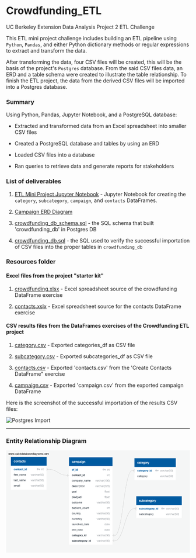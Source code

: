 # Crowdfunding_ETL
UC Berkeley Extension Data Analysis Project 2 ETL Challenge

This ETL mini project challenge includes building an ETL pipeline using `Python`, `Pandas`, and either Python dictionary methods or regular expressions to extract and transform the data. 

After transforming the data, four CSV files will be created, this will be the basis of the project's `Postgres` database. From the said CSV files data, an ERD and a table schema were created to illustrate the table relationship. To finish the ETL project, the data from the derived CSV files will be imported into a Postgres database.

### Summary

Using Python, Pandas, Jupyter Notebook, and a PostgreSQL database:

- Extracted and transformed data from an Excel spreadsheet into smaller CSV files

- Created a PostgreSQL database and tables by using an ERD

- Loaded CSV files into a database

- Ran queries to retrieve data and generate reports for stakeholders

### List of deliverables

1. [ETL Mini Project Jupyter Notebook](https://github.com/rabellan/Crowdfunding_ETL/blob/main/ETL_Mini_Project_RAbellano.ipynb) - Jupyter Notebook for creating the `category`, `subcategory`, `campaign`, and `contacts` DataFrames.

2. [Campaign ERD Diagram](https://github.com/rabellan/Crowdfunding_ETL/blob/main/Resources/campaign_ERD.png)

3. [crowdfunding_db_schema.sql](https://github.com/rabellan/Crowdfunding_ETL/blob/main/Resources/crowdfunding_db_schema.sql) - the SQL schema that built 'crowdfunding_db' in Postgres DB

4. [crowdfunding_db.sql](https://github.com/rabellan/Crowdfunding_ETL/blob/main/Resources/crowdfunding_db.sql) - the SQL used to verify the successful importation of CSV files into the proper tables in `crowdfunding_db`

### Resources folder

#### Excel files from the project "starter kit"

1. [crowdfunding.xlsx](https://github.com/rabellan/Crowdfunding_ETL/blob/main/Resources/crowdfunding.xlsx) - Excel spreadsheet source of the crowdfunding DataFrame exercise

2. [contacts.xslx](https://github.com/rabellan/Crowdfunding_ETL/blob/main/Resources/contacts.xlsx) - Excel spreadsheet source for the contacts DataFrame exercise

#### CSV results files from the DataFrames exercises of the Crowdfunding ETL project 

1. [category.csv](https://github.com/rabellan/Crowdfunding_ETL/blob/main/Resources/subcategory.csv) - Exported categories_df as CSV file

2. [subcategory.csv](https://github.com/rabellan/Crowdfunding_ETL/blob/main/Resources/subcategory.csv) - Exported subcategories_df as CSV file

3. [contacts.csv](https://github.com/rabellan/Crowdfunding_ETL/blob/main/Resources/contacts.csv) - Exported 'contacts.csv' from the 'Create Contacts DataFrame" exercise

4. [campaign.csv](https://github.com/rabellan/Crowdfunding_ETL/blob/main/Resources/campaign.csv) - Exported 'campaign.csv' from the exported campaign DataFrame 

Here is the screenshot of the successful importation of the results CSV files:

![Postgres Import]()

---

### Entity Relationship Diagram

![ERD Diagram - Crowdfunding](https://github.com/rabellan/Crowdfunding_ETL/blob/main/Resources/campaign_ERD.png)